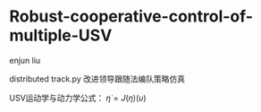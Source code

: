 # Robust-cooperative-control-of-multiple-USV
enjun liu

distributed track.py 改进领导跟随法编队策略仿真

USV运动学与动力学公式：
$\dot{\eta}=J(\eta)(\upsilon)$
